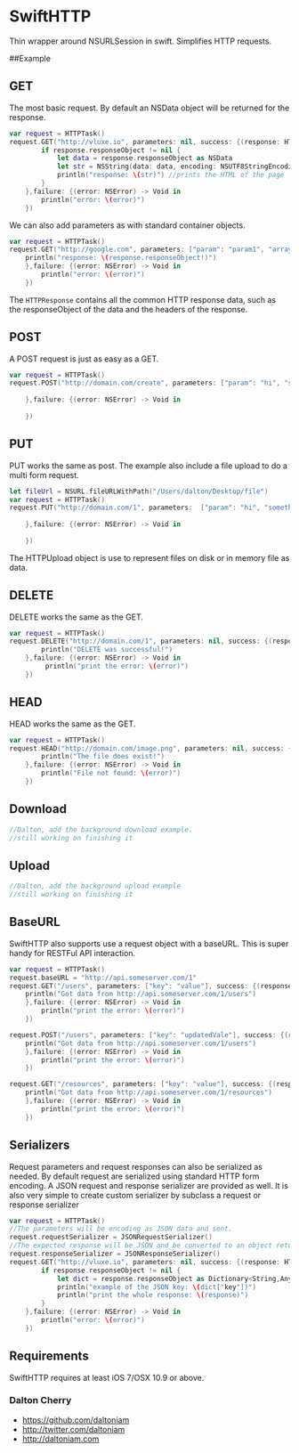 SwiftHTTP
=========

Thin wrapper around NSURLSession in swift. Simplifies HTTP requests.

##Example 

## GET

The most basic request. By default an NSData object will be returned for the response.
```swift
var request = HTTPTask()
request.GET("http://vluxe.io", parameters: nil, success: {(response: HTTPResponse) -> Void in
    	if response.responseObject != nil {
            let data = response.responseObject as NSData
            let str = NSString(data: data, encoding: NSUTF8StringEncoding)
            println("response: \(str)") //prints the HTML of the page
        }
    },failure: {(error: NSError) -> Void in
    	println("error: \(error)")
    })
```

We can also add parameters as with standard container objects.

```swift
var request = HTTPTask()
request.GET("http://google.com", parameters: ["param": "param1", "array": ["first array element","second","third"], "num": 23], success: {(response: HTTPResponse) -> Void in
    println("response: \(response.responseObject!)")
    },failure: {(error: NSError) -> Void in
        println("error: \(error)")
    })
```

The `HTTPResponse` contains all the common HTTP response data, such as the responseObject of the data and the headers of the response.

## POST
A POST request is just as easy as a GET.

```swift
var request = HTTPTask()
request.POST("http://domain.com/create", parameters: ["param": "hi", "something": "else", "key": "value"], success: {(response: HTTPResponse) -> Void in
    
    },failure: {(error: NSError) -> Void in
    
    })
```

## PUT

PUT works the same as post. The example also include a file upload to do a multi form request.

```swift
let fileUrl = NSURL.fileURLWithPath("/Users/dalton/Desktop/file")
var request = HTTPTask()
request.PUT("http://domain.com/1", parameters:  ["param": "hi", "something": "else", "key": "value","file": HTTPUpload(fileUrl: fileUrl)], success: {(response: HTTPResponse) -> Void in
    
    },failure: {(error: NSError) -> Void in
    
    })
```

The HTTPUpload object is use to represent files on disk or in memory file as data.

## DELETE

DELETE works the same as the GET.
```swift
var request = HTTPTask()
request.DELETE("http://domain.com/1", parameters: nil, success: {(response: HTTPResponse) -> Void in
    	println("DELETE was successful!")
    },failure: {(error: NSError) -> Void in
    	 println("print the error: \(error)")
    })
```

## HEAD

HEAD works the same as the GET.
```swift
var request = HTTPTask()
request.HEAD("http://domain.com/image.png", parameters: nil, success: {(response: HTTPResponse) -> Void in
    	println("The file does exist!")
    },failure: {(error: NSError) -> Void in
		println("File not found: \(error)")
    })
```

## Download

```swift
//Dalton, add the background download example.
//still working on finishing it
```

## Upload

```swift
//Dalton, add the background upload example
//still working on finishing it
```

## BaseURL

SwiftHTTP also supports use a request object with a baseURL. This is super handy for RESTFul API interaction.

```swift
var request = HTTPTask()
request.baseURL = "http://api.someserver.com/1"
request.GET("/users", parameters: ["key": "value"], success: {(response: HTTPResponse) -> Void in
    println("Got data from http://api.someserver.com/1/users")
    },failure: {(error: NSError) -> Void in
        println("print the error: \(error)")
    })

request.POST("/users", parameters: ["key": "updatedVale"], success: {(response: HTTPResponse) -> Void in
    println("Got data from http://api.someserver.com/1/users")
    },failure: {(error: NSError) -> Void in
        println("print the error: \(error)")
    })

request.GET("/resources", parameters: ["key": "value"], success: {(response: HTTPResponse) -> Void in
    println("Got data from http://api.someserver.com/1/resources")
    },failure: {(error: NSError) -> Void in
        println("print the error: \(error)")
    })
```

## Serializers

Request parameters and request responses can also be serialized as needed. By default request are serialized using standard HTTP form encoding. A JSON request and response serializer are provided as well. It is also very simple to create custom serializer by subclass a request or response serializer

```swift
var request = HTTPTask()
//The parameters will be encoding as JSON data and sent.
request.requestSerializer = JSONRequestSerializer()
//The expected response will be JSON and be converted to an object return by NSJSONSerialization instead of a NSData.
request.responseSerializer = JSONResponseSerializer()
request.GET("http://vluxe.io", parameters: nil, success: {(response: HTTPResponse) -> Void in
    	if response.responseObject != nil {
            let dict = response.responseObject as Dictionary<String,AnyObject>
			println("example of the JSON key: \(dict["key"])")
			println("print the whole response: \(response)")
        }
    },failure: {(error: NSError) -> Void in
    	println("error: \(error)")
    })
```

## Requirements

SwiftHTTP requires at least iOS 7/OSX 10.9 or above.


### Dalton Cherry
* https://github.com/daltoniam
* http://twitter.com/daltoniam
* http://daltoniam.com